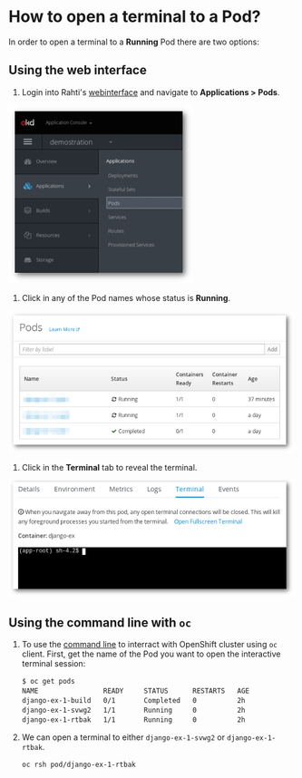 # How to open a terminal to a Pod?

In order to open a terminal to a **Running** Pod there are two options:

## Using the web interface

1. Login into Rahti's [webinterface](https://docs.csc.fi/cloud/rahti/usage/getting_started/) and navigate to **Applications > Pods**.

![Terminal Pod](img/terminalPod1.png)

1. Click in any of the Pod names whose status is **Running**.

![Terminal Pod](img/terminalPod2.png)

1. Click in the **Terminal** tab to reveal the terminal.

![Terminal Pod](img/terminalPod3.png)

## Using the command line with `oc`

1. To use the [command line](https://docs.csc.fi/cloud/rahti/usage/cli/) to interract with OpenShift cluster using `oc` client. First, get the name of the Pod you want to open the interactive terminal session:

	```sh
	$ oc get pods
	NAME                READY     STATUS      RESTARTS   AGE
	django-ex-1-build   0/1       Completed   0          2h
	django-ex-1-svwg2   1/1       Running     0          2h
	django-ex-1-rtbak   1/1       Running     0          2h
	```

1. We can open a terminal to either `django-ex-1-svwg2` or `django-ex-1-rtbak`.

	```sh
	oc rsh pod/django-ex-1-rtbak
	```


